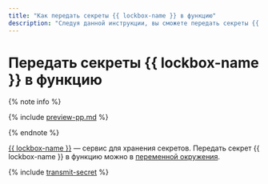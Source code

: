 ```yaml
---
title: "Как передать секреты {{ lockbox-name }} в функцию"
description: "Следуя данной инструкции, вы сможете передать секреты {{ lockbox-name }} в функцию."
---
```


# Передать секреты {{ lockbox-name }} в функцию

{% note info %}

{% include [preview-pp.md](../../../_includes/preview-pp.md) %}

{% endnote %}

[{{ lockbox-name }}](../../../lockbox/) — сервис для хранения секретов. Передать секрет {{ lockbox-name }} в функцию можно в [переменной окружения](../../concepts/runtime/environment-variables.md#env).

{% include [transmit-secret](../../../_includes/functions/transmit-secret.md) %}
